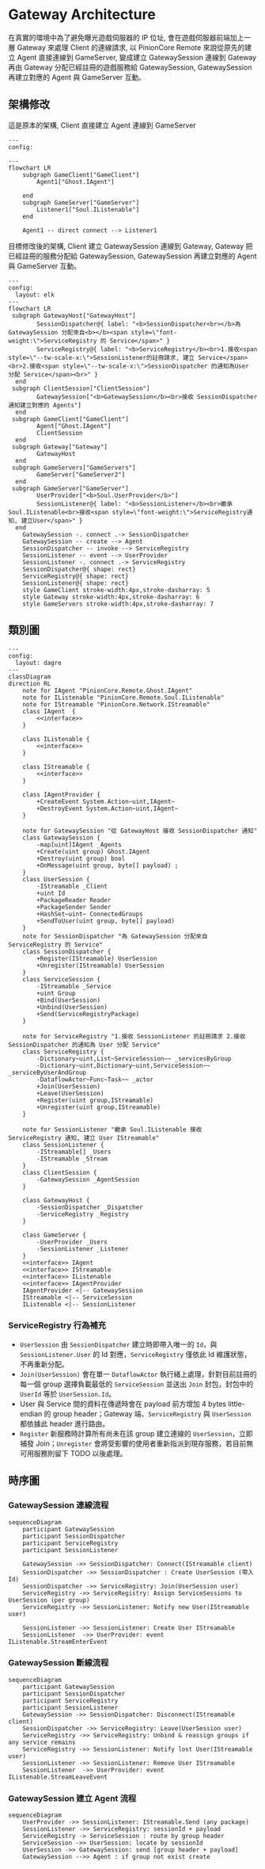 ﻿# Gateway Architecture

在真實的環境中為了避免曝光遊戲伺服器的 IP 位址, 會在遊戲伺服器前端加上一層 Gateway 來處理 Client 的連線請求,
以 PinionCore Remote 來說從原先的建立 Agent 直接連線到 GameServer, 變成建立 GatewaySession 連線到 Gateway 再由 Gateway 分配已經註冊的遊戲服務給 GatewaySession, GatewaySession 再建立對應的 Agent 與 GameServer 互動。

## 架構修改

這是原本的架構, Client 直接建立 Agent 連線到 GameServer
```mermaid
---
config:
  
---
flowchart LR
    subgraph GameClient["GameClient"]
        Agent1["Ghost.IAgent"]
        
    end
    subgraph GameServer["GameServer"]
        Listener1["Soul.IListenable"]
    end

    Agent1 -- direct connect --> Listener1
```

目標修改後的架構, Client 建立 GatewaySession 連線到 Gateway, Gateway 把已經註冊的服務分配給 GatewaySession, GatewaySession 再建立對應的 Agent 與 GameServer 互動。
```mermaid
---
config:
  layout: elk  
---
flowchart LR
 subgraph GatewayHost["GatewayHost"]
        SessionDispatcher@{ label: "<b>SessionDispatcher<br></b>為 GatewaySession 分配來自<b></b><span style=\"font-weight:\">ServiceRegistry 的 Service</span>" }
        ServiceRegistry@{ label: "<b>ServiceRegistry</b><br>1.接收<span style=\"--tw-scale-x:\">SessionListener的註冊請求, 建立 Service</span><br>2.接收<span style=\"--tw-scale-x:\">SessionDispatcher 的通知為User 分配 Service</span><br>" }
  end
 subgraph ClientSession["ClientSession"]
        GatewaySession["<b>GatewaySession</b><br>接收 SessionDispatcher 通知建立對應的 Agents"]
  end
 subgraph GameClient["GameClient"]
        Agent["Ghost.IAgent"]
        ClientSession
  end
 subgraph Gateway["Gateway"]
        GatewayHost
  end
 subgraph GameServers["GameServers"]
        GameServer["GameServer2"]
  end
 subgraph GameServer["GameServer"]
        UserProvider["<b>Soul.UserProvider</b>"]
        SessionListener@{ label: "<b>SessionListener</b><br>繼承 Soul.IListenable<br>接收<span style=\"font-weight:\">ServiceRegistry通知, 建立User</span>" }
  end
    GatewaySession -. connect .-> SessionDispatcher
    GatewaySession -- create --> Agent
    SessionDispatcher -- invoke --> ServiceRegistry
    SessionListener -- event --> UserProvider
    SessionListener -. connect .-> ServiceRegistry
    SessionDispatcher@{ shape: rect}
    ServiceRegistry@{ shape: rect}
    SessionListener@{ shape: rect}
    style GameClient stroke-width:4px,stroke-dasharray: 5
    style Gateway stroke-width:4px,stroke-dasharray: 6
    style GameServers stroke-width:4px,stroke-dasharray: 7

```
## 類別圖
```mermaid
---
config:
  layout: dagre
---
classDiagram
direction RL
    note for IAgent "PinionCore.Remote.Ghost.IAgent"
    note for IListenable "PinionCore.Remote.Soul.IListenable"
    note for IStreamable "PinionCore.Network.IStreamable"
    class IAgent  {
        <<interface>>
    }
    
    class IListenable {
        <<interface>>
    }
    
    class IStreamable {
        <<interface>>
    }
    
    class IAgentProvider {
	    +CreateEvent System.Action~uint,IAgent~
	    +DestroyEvent System.Action~uint,IAgent~
    }

    note for GatewaySession "從 GatewayHost 接收 SessionDispatcher 通知"
    class GatewaySession {
	    -map[uint]IAgent _Agents
	    +Create(uint group) Ghost.IAgent
	    +Destroy(uint group) bool
	    +OnMessage(uint group, byte[] payload) ;
    }
    class UserSession {
	    -IStreamable _Client
	    +uint Id
	    +PackageReader Reader
	    +PackageSender Sender
	    +HashSet~uint~ ConnectedGroups
	    +SendToUser(uint group, byte[] payload)
    }
    note for SessionDispatcher "為 GatewaySession 分配來自 ServiceRegistry 的 Service"
    class SessionDispatcher {
	    +Register(IStreamable) UserSession
	    +Unregister(IStreamable) UserSession
    }
    class ServiceSession {
	    -IStreamable _Service
	    +uint Group
	    +Bind(UserSession)
	    +Unbind(UserSession)
	    +Send(ServiceRegistryPackage)
    }

    note for ServiceRegistry "1.接收 SessionListener 的註冊請求 2.接收 SessionDispatcher 的通知為 User 分配 Service"
    class ServiceRegistry {
	    -Dictionary~uint,List~ServiceSession~~ _servicesByGroup
	    -Dictionary~uint,Dictionary~uint,ServiceSession~~ _serviceByUserAndGroup
	    -DataflowActor~Func~Task~~ _actor
	    +Join(UserSession)
	    +Leave(UserSession)
	    +Register(uint group,IStreamable)
	    +Unregister(uint group,IStreamable)
    }

    note for SessionListener "繼承 Soul.IListenable 接收 ServiceRegistry 通知, 建立 User IStreamable"
    class SessionListener {
        -IStreamable[] _Users
	    -IStreamable _Stream
    }
    class ClientSession {
        -GatewaySession _AgentSession
    }

    class GatewayHost {
        -SessionDispatcher _Dispatcher
        -ServiceRegistry _Registry
    }

    class GameServer {
        -UserProvider _Users
        -SessionListener _Listener
    }
	<<interface>> IAgent
	<<interface>> IStreamable
	<<interface>> IListenable
	<<interface>> IAgentProvider
    IAgentProvider <|-- GatewaySession
    IStreamable <|-- ServiceSession
    IListenable <|-- SessionListener

```

### ServiceRegistry 行為補充

- `UserSession` 由 `SessionDispatcher` 建立時即帶入唯一的 `Id`，與 `SessionListener.User` 的 Id 對應，`ServiceRegistry` 僅依此 Id 維護狀態，不再重新分配。
- `Join(UserSession)` 會在單一 `DataflowActor` 執行緒上處理，針對目前註冊的每一個 group 選擇負載最低的 `ServiceSession` 並送出 `Join` 封包，封包中的 `UserId` 等於 `UserSession.Id`。
- User 與 Service 間的資料在傳遞時會在 payload 前方增加 4 bytes little-endian 的 group header；Gateway 端、`ServiceRegistry` 與 `UserSession` 都依據此 header 進行路由。
- `Register` 新服務時計算所有尚未在該 group 建立連線的 `UserSession`，立即補發 Join；`Unregister` 會將受影響的使用者重新指派到現存服務，若目前無可用服務則留下 TODO 以後處理。

## 時序圖

### GatewaySession 連線流程
```mermaid
sequenceDiagram
    participant GatewaySession 
    participant SessionDispatcher
    participant ServiceRegistry
    participant SessionListener

    GatewaySession ->> SessionDispatcher: Connect(IStreamable client)
    SessionDispatcher ->> SessionDispatcher : Create UserSession (帶入 Id)
    SessionDispatcher ->> ServiceRegistry: Join(UserSession user)
    ServiceRegistry ->> ServiceRegistry: Assign ServiceSessions to UserSession (per group)
    ServiceRegistry ->> SessionListener: Notify new User(IStreamable user)

    SessionListener ->> SessionListener: Create User IStreamable
    SessionListener  ->> UserProvider: event IListenable.StreamEnterEvent
```

### GatewaySession 斷線流程
```mermaid
sequenceDiagram
    participant GatewaySession 
    participant SessionDispatcher
    participant ServiceRegistry
    participant SessionListener
    GatewaySession ->> SessionDispatcher: Disconnect(IStreamable client)
    SessionDispatcher ->> ServiceRegistry: Leave(UserSession user)
    ServiceRegistry ->> ServiceRegistry: Unbind & reassign groups if any service remains
    ServiceRegistry ->> SessionListener: Notify lost User(IStreamable user)
    SessionListener ->> SessionListener: Remove User IStreamable
    SessionListener  ->> UserProvider: event IListenable.StreamLeaveEvent
```

### GatewaySession 建立 Agent 流程
```mermaid
sequenceDiagram    
    UserProvider ->> SessionListener: IStreamable.Send (any package)
    SessionListener ->> ServiceRegistry: sessionId + payload
    ServiceRegistry -> ServiceSession : route by group header
    ServiceSession ->> UserSession: locate by sessionId
    UserSession ->> GatewaySession: send [group header + payload]
    GatewaySession -->> Agent : if group not exist create
```
### 
